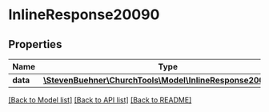 # InlineResponse20090

## Properties
Name | Type | Description | Notes
------------ | ------------- | ------------- | -------------
**data** | [**\StevenBuehner\ChurchTools\Model\InlineResponse20090Data**](InlineResponse20090Data.md) |  | [optional] 

[[Back to Model list]](../../README.md#documentation-for-models) [[Back to API list]](../../README.md#documentation-for-api-endpoints) [[Back to README]](../../README.md)

